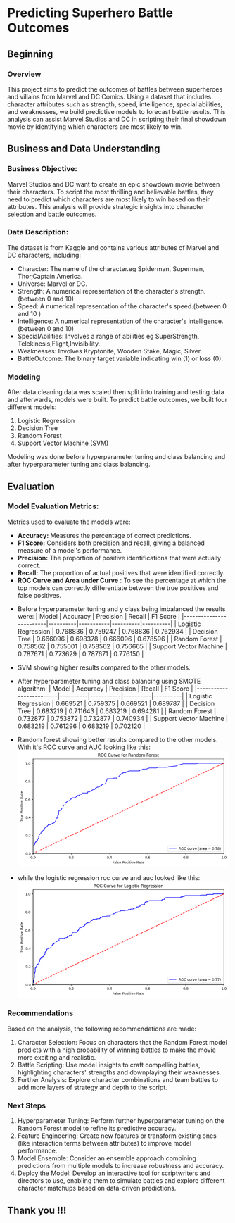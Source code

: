 # Predicting Superhero Battle Outcomes
## Beginning
### Overview
This project aims to predict the outcomes of battles between superheroes and villains from Marvel and DC Comics. Using a dataset that includes character attributes such as strength, speed, intelligence, special abilities, and weaknesses, we build predictive models to forecast battle results. This analysis can assist Marvel Studios and DC in scripting their final showdown movie by identifying which characters are most likely to win.

## Business and Data Understanding
### Business Objective:
Marvel Studios and DC want to create an epic showdown movie between their characters. To script the most thrilling and believable battles, they need to predict which characters are most likely to win based on their attributes. This analysis will provide strategic insights into character selection and battle outcomes.

### Data Description:
The dataset is from Kaggle and contains various attributes of Marvel and DC characters, including:

  - Character: The name of the character.eg Spiderman, Superman, Thor,Captain America.
  - Universe: Marvel or DC.
  - Strength: A numerical representation of the   character's strength.(between 0 and 10)
  - Speed: A numerical representation of the character's speed.(between 0 and 10 )
  - Intelligence: A numerical representation of the character's intelligence.(between 0 and 10)
  - SpecialAbilities: Involves a range of abilities eg SuperStrength, Telekinesis,Flight,Invisibility.
  - Weaknesses: Involves Kryptonite, Wooden Stake, Magic, Silver.
  - BattleOutcome: The binary target variable indicating win (1) or loss (0).

### Modeling
After data cleaning data was scaled then split into training and testing data and afterwards, models were built.
To predict battle outcomes, we built four different models:

  1. Logistic Regression
  2. Decision Tree
  3. Random Forest
  4. Support Vector Machine (SVM)



Modeling was done before hyperparameter tuning and class balancing and after hyperparameter tuning and class balancing.

## Evaluation
### Model Evaluation Metrics:
Metrics used to evaluate the models were:
   *  **Accuracy:** Measures the percentage of correct predictions.
   * **F1 Score:** Considers both precision and recall, giving a balanced measure of a model's performance.
   * **Precision:** The proportion of positive identifications that were actually correct.
   * **Recall:** The proportion of actual positives that were identified correctly.
   * **ROC Curve and Area under Curve** : To see the percentage at which the top models can correctly differentiate between  the true positives and false positives.
- Before hyperparameter tuning and y class being imbalanced the results were:
| Model                   | Accuracy | Precision | Recall   | F1 Score |
|-------------------------|----------|-----------|----------|----------|
| Logistic Regression     | 0.768836 | 0.759247  | 0.768836 | 0.762934 |
| Decision Tree           | 0.666096 | 0.698378  | 0.666096 | 0.678596 |
| Random Forest           | 0.758562 | 0.755001  | 0.758562 | 0.756665 |
| Support Vector Machine  | 0.787671 | 0.773629  | 0.787671 | 0.776150 |

- SVM showing higher results compared to the other models.
- After hyperparameter tuning and class balancing using SMOTE algorithm:
| Model                   | Accuracy | Precision | Recall   | F1 Score |
|-------------------------|----------|-----------|----------|----------|
| Logistic Regression    | 0.669521 | 0.759375  | 0.669521 | 0.689787 |
| Decision Tree           | 0.683219 | 0.711643  | 0.683219 | 0.694281 |
| Random Forest           | 0.732877 | 0.753872  | 0.732877 | 0.740934 |
| Support Vector Machine  | 0.683219 | 0.761296  | 0.683219 | 0.702120 |

- Random forest showing better results compared to the other models. With it's ROC curve and AUC looking like this:
![alt text](images/roc%20curve%20rf.png)

- while the logistic regression roc curve and auc looked like this:
![alt text](images/roc%20curve%20logreg.png)

### Recommendations
Based on the analysis, the following recommendations are made:

  1. Character Selection: Focus on characters that the Random Forest model predicts with a high probability of winning battles to make the movie more exciting and realistic.
  2. Battle Scripting: Use model insights to craft compelling battles, highlighting characters' strengths and downplaying their weaknesses.
  3. Further Analysis: Explore character combinations and team battles to add more layers of strategy and depth to the script.

### Next Steps

 1. Hyperparameter Tuning: Perform further hyperparameter tuning on the Random Forest model to refine its predictive accuracy.
 2. Feature Engineering: Create new features or transform existing ones (like interaction terms between attributes) to improve model performance.
 3. Model Ensemble: Consider an ensemble approach combining predictions from multiple models to increase robustness and accuracy.
 4. Deploy the Model: Develop an interactive tool for scriptwriters and directors to use, enabling them to simulate battles and explore different character matchups based on data-driven predictions.

 ## Thank you !!!

